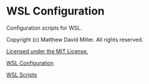 # WSL Configuration
Configuration scripts for WSL.

Copyright (c) Matthew David Miller. All rights reserved.

[Licensed under the MIT License.](LICENSE)

[WSL Configuration](windows_scripts/wsl_configure.sh)

[WSL Scripts](windows_scripts/wsl_scripts.sh)
